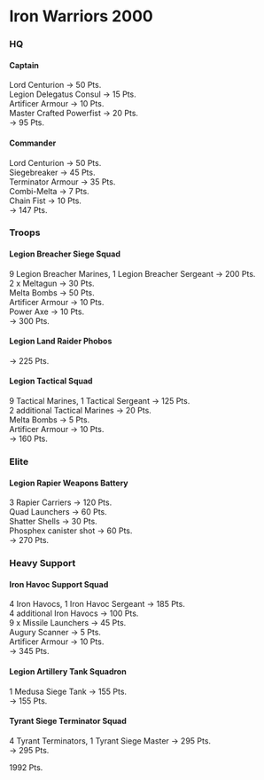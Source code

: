 # Iron Warriors 2000

### HQ  
#### Captain  
Lord Centurion -> 50 Pts.  
Legion Delegatus Consul -> 15 Pts.  
Artificer Armour -> 10 Pts.  
Master Crafted Powerfist -> 20 Pts.  
-> 95 Pts.  

#### Commander  
Lord Centurion -> 50 Pts.  
Siegebreaker -> 45 Pts.  
Terminator Armour -> 35 Pts.  
Combi-Melta -> 7 Pts.  
Chain Fist -> 10 Pts.  
-> 147 Pts.  

### Troops  
#### Legion Breacher Siege Squad
9 Legion Breacher Marines, 1 Legion Breacher Sergeant -> 200 Pts.  
2 x Meltagun -> 30 Pts.  
Melta Bombs -> 50 Pts.  
Artificer Armour -> 10 Pts.  
Power Axe -> 10 Pts.  
-> 300 Pts.  

#### Legion Land Raider Phobos  
-> 225 Pts.  

#### Legion Tactical Squad  
9 Tactical Marines, 1 Tactical Sergeant -> 125 Pts.  
2 additional Tactical Marines -> 20 Pts.  
Melta Bombs -> 5 Pts.  
Artificer Armour -> 10 Pts.  
-> 160 Pts.  

### Elite  
#### Legion Rapier Weapons Battery  
3 Rapier Carriers -> 120 Pts.  
Quad Launchers -> 60 Pts.  
Shatter Shells -> 30 Pts.  
Phosphex canister shot -> 60 Pts.  
-> 270 Pts.  

### Heavy Support  
#### Iron Havoc Support Squad
4 Iron Havocs, 1 Iron Havoc Sergeant -> 185 Pts.  
4 additional Iron Havocs -> 100 Pts.  
9 x Missile Launchers -> 45 Pts.  
Augury Scanner -> 5 Pts.  
Artificer Armour -> 10 Pts.  
-> 345 Pts.  

#### Legion Artillery Tank Squadron  
1 Medusa Siege Tank -> 155 Pts.  
-> 155 Pts.  

#### Tyrant Siege Terminator Squad  
4 Tyrant Terminators, 1 Tyrant Siege Master -> 295 Pts.  
-> 295 Pts.

1992 Pts.
